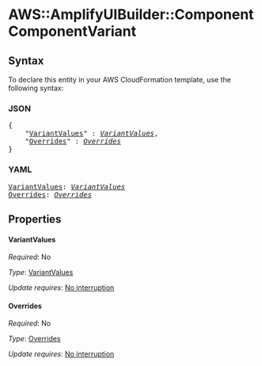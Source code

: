 # AWS::AmplifyUIBuilder::Component ComponentVariant

## Syntax

To declare this entity in your AWS CloudFormation template, use the following syntax:

### JSON

<pre>
{
    "<a href="#variantvalues" title="VariantValues">VariantValues</a>" : <i><a href="componentvariant-variantvalues.md">VariantValues</a></i>,
    "<a href="#overrides" title="Overrides">Overrides</a>" : <i><a href="overrides.md">Overrides</a></i>
}
</pre>

### YAML

<pre>
<a href="#variantvalues" title="VariantValues">VariantValues</a>: <i><a href="componentvariant-variantvalues.md">VariantValues</a></i>
<a href="#overrides" title="Overrides">Overrides</a>: <i><a href="overrides.md">Overrides</a></i>
</pre>

## Properties

#### VariantValues

_Required_: No

_Type_: <a href="componentvariant-variantvalues.md">VariantValues</a>

_Update requires_: [No interruption](https://docs.aws.amazon.com/AWSCloudFormation/latest/UserGuide/using-cfn-updating-stacks-update-behaviors.html#update-no-interrupt)

#### Overrides

_Required_: No

_Type_: <a href="overrides.md">Overrides</a>

_Update requires_: [No interruption](https://docs.aws.amazon.com/AWSCloudFormation/latest/UserGuide/using-cfn-updating-stacks-update-behaviors.html#update-no-interrupt)


